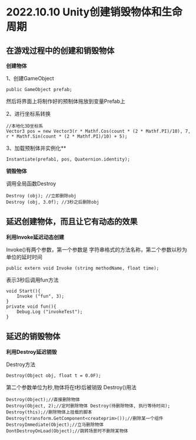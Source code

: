 # 2022.10.10 Unity创建销毁物体和生命周期
## 在游戏过程中的创建和销毁物体
**创建物体**

1、创建GameObject
```
public GameObject prefab;
```
然后将界面上将制作好的预制体拖放到变量Prefab上

2、进行坐标系转换
```
//本地化3D坐标系
Vector3 pos = new Vector3(r * Mathf.Cos(count * (2 * Mathf.PI)/10), 7, r * Mathf.Sin(count * (2 * Mathf.PI)/10) + 5);
```
3、加载预制体并实例化**
```
Instantiate(prefab1, pos, Quaternion.identity);
```
**销毁物体**

调用全局函数Destroy
```
Destroy (obj); //立即删除obj
Destroy (obj, 3.0f); //3秒之后删除obj
```
## 延迟创建物体，而且让它有动态的效果
**利用Invoke延迟动态创建**

Invoke()有两个参数，第一个参数是 字符串格式的方法名称，第二个参数以秒为单位的延时时间
```
public extern void Invoke (string methodName, float time);
```
表示3秒后调用fun方法
```
void Start(){
    Invoke ("fun", 3);
}
private void fun(){
    Debug.Log ("invokeTest");
}
```
## 延迟的销毁物体
**利用Destroy延迟销毁**

Destroy方法
```
Destroy(Object obj, float t = 0.0F);
```
第二个参数单位为秒,物体将在t秒后被销毁
Destroy()用法
```
Destroy(Object);//直接删除物体
Destroy(Object, 2);//定时删除物体 Destroy(待删除物体, 执行等待时间);
Destroy(this);//删除物体上挂载的脚本
Destroy(transform.GetComponent<createprim>());//删除某一个组件
DestroyImmediate(Object);//立马删除物体
DontDestroyOnLoad(Object);//跳转场景时不删除某物体
```